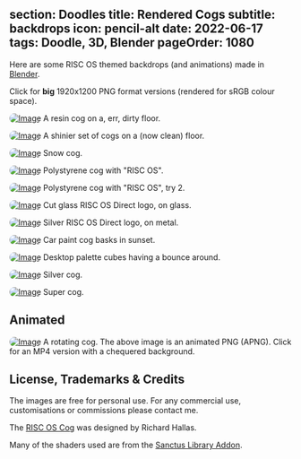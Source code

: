 section: Doodles
title: Rendered Cogs
subtitle: backdrops
icon: pencil-alt
date: 2022-06-17
tags: Doodle, 3D, Blender
pageOrder: 1080
----

Here are some RISC OS themed backdrops (and animations) made in [Blender](https://www.blender.org/).

Click for **big** 1920x1200 PNG format versions (rendered for sRGB colour space).

<style type="text/css" rel="stylesheet">
IMG, VIDEO { border-radius: 1em; }
</style>

[![Image](cogs/thumbs/resincog-srgb.png)](cogs/resincog-srgb.png)
<a>A resin cog on a, err, dirty floor.</a>

[![Image](cogs/thumbs/resincogs-srgb.png)](cogs/resincogs-srgb.png)
<a>A shinier set of cogs on a (now clean) floor.</a>

[![Image](cogs/thumbs/snowcog.png)](cogs/snowcog.png)
<a>Snow cog.</a>

[![Image](cogs/thumbs/polycog2-srgb.png)](cogs/polycog2-srgb.png)
<a>Polystyrene cog with "RISC OS".</a>

[![Image](cogs/thumbs/cog-poly-new-srgb.png)](cogs/cog-poly-new-srgb.png)
<a>Polystyrene cog with "RISC OS", try 2.</a>

[![Image](cogs/thumbs/direct2-srgb.png)](cogs/direct2-srgb.png)
<a>Cut glass RISC OS Direct logo, on glass.</a>

[![Image](cogs/thumbs/directagain-srgb.png)](cogs/directagain-srgb.png)
<a>Silver RISC OS Direct logo, on metal.</a>

[![Image](cogs/thumbs/sunset-cog-srgb.png)](cogs/sunset-cog-srgb.png)
<a>Car paint cog basks in sunset.</a>

[![Image](cogs/thumbs/palettecubes-srgb.png)](cogs/palettecubes-srgb.png)
<a>Desktop palette cubes having a bounce around.</a>

[![Image](cogs/thumbs/81-srgb.png)](cogs/81-srgb.png)
<a>Silver cog.</a>

[![Image](cogs/thumbs/newsupercog2-srgb.png)](cogs/newsupercog2-srgb.png)
<a>Super cog.</a>

## Animated

[![Image](cogs/rotocog.png)](cogs/rotocog.mp4)
<a>A rotating cog. The above image is an animated PNG (APNG). Click for an MP4 version with a chequered background.</a>

## License, Trademarks & Credits

The images are free for personal use. For any commercial use, customisations or commissions please contact me.

The [RISC OS Cog](http://www.riscos.com/the_archive/rol/logos/cogwheel.htm) was designed by Richard Hallas.

Many of the shaders used are from the [Sanctus Library Addon](https://blendermarket.com/products/sanctus-library-addon---procedural-shaders-collection-for-blender).
